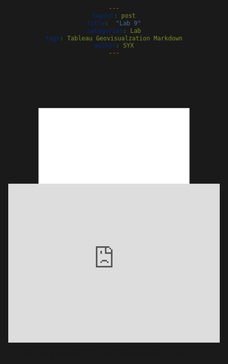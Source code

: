 ```yaml
---
layout: post
title:  "Lab 9"
categories: Lab
tags: Tableau Geovisualzation Markdown
author: SYX
---
```


* content
{:toc}

## Lab 9-1


<!DOCTYPE HTML>
<html>
<head>
        <meta name="DC.date" content="2019-04-09 11:44:19 上午" />
        <meta name="DC.language" content="ENU" />

<meta name="google" value="notranslate" /> 
<meta http-equiv="Content-Type" content="text/html; charset=utf-8" />
<meta http-equiv="X-UA-Compatible" content="IE=edge,chrome=1">
<title>Created by Camtasia 2018</title>


<style>
html, body {
	margin: 0px;
	padding: 0px;
	font-family:Verdana, Geneva, sans-serif;
	background-color: #1a1a1a;
	text-align: center;
	width: 100%;
    height: 100%; 
}
</style>

<link href="Untitled Project_embed.css" rel="stylesheet" type="text/css">
</head>
<body>
<iframe class="tscplayer_inline" id="embeddedSmartPlayerInstance" src="Untitled Project_player.html?embedIFrameId=embeddedSmartPlayerInstance" scrolling="no" frameborder="0" webkitAllowFullScreen mozallowfullscreen allowFullScreen></iframe>





<iframe width="420" height="315" src="https://www.youtube.com/watch?v=jEgVto5QME8" frameborder="0" allowfullscreen></iframe>

{% youtube https://www.youtube.com/watch?v=jEgVto5QME8 %}


</body>
</html>

